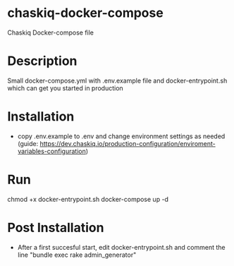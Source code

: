 # chaskiq-docker-compose
Chaskiq Docker-compose file

# Description
Small docker-compose.yml with .env.example file and docker-entrypoint.sh which can get you started in production

# Installation
 - copy .env.example to .env and change environment settings as needed (guide: https://dev.chaskiq.io/production-configuration/enviroment-variables-configuration)

# Run
chmod +x docker-entrypoint.sh
docker-compose up -d

# Post Installation
 - After a first succesful start, edit docker-entrypoint.sh and comment the line "bundle exec rake admin_generator"
